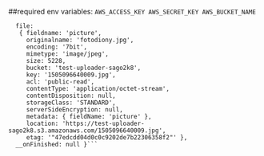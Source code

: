 

##required env variables:
  `
  AWS_ACCESS_KEY
  AWS_SECRET_KEY
  AWS_BUCKET_NAME
  `

```  read: [Function],
  file:
   { fieldname: 'picture',
     originalname: 'fotodiony.jpg',
     encoding: '7bit',
     mimetype: 'image/jpeg',
     size: 5228,
     bucket: 'test-uploader-sago2k8',
     key: '1505096640009.jpg',
     acl: 'public-read',
     contentType: 'application/octet-stream',
     contentDisposition: null,
     storageClass: 'STANDARD',
     serverSideEncryption: null,
     metadata: { fieldName: 'picture' },
     location: 'https://test-uploader-sago2k8.s3.amazonaws.com/1505096640009.jpg',
     etag: '"47edcdd04d0c0c9202de7b22306358f2"' },
  __onFinished: null }```
